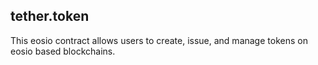 tether.token
-----------

This eosio contract allows users to create, issue, and manage tokens on
eosio based blockchains.


